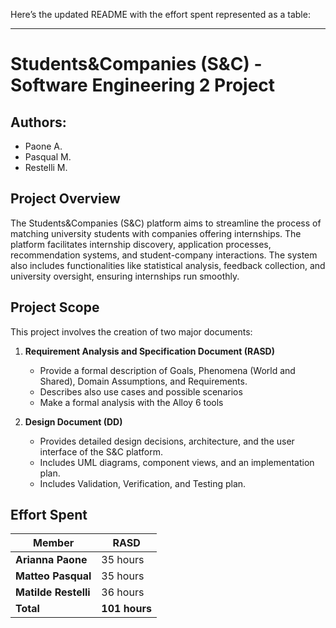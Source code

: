 Here’s the updated README with the effort spent represented as a table:

---

# Students&Companies (S&C) - Software Engineering 2 Project

## Authors:
- Paone A.
- Pasqual M.
- Restelli M.

## Project Overview
The Students&Companies (S&C) platform aims to streamline the process of matching university students with companies offering internships. The platform facilitates internship discovery, application processes, recommendation systems, and student-company interactions. The system also includes functionalities like statistical analysis, feedback collection, and university oversight, ensuring internships run smoothly.

## Project Scope
This project involves the creation of two major documents:
1. **Requirement Analysis and Specification Document (RASD)**
   - Provide a formal description of Goals, Phenomena (World and Shared), Domain Assumptions, and Requirements.
   - Describes also use cases and possible scenarios
   - Make a formal analysis with the Alloy 6 tools
   
2. **Design Document (DD)**  
   - Provides detailed design decisions, architecture, and the user interface of the S&C platform.
   - Includes UML diagrams, component views, and an implementation plan.
   - Includes Validation, Verification, and Testing plan.

## Effort Spent

| Member              | RASD         |
|-------------------   |-------------|
| **Arianna Paone** | 35 hours    |
| **Matteo Pasqual**| 35 hours    |
| **Matilde Restelli**| 36 hours   |
| **Total**         | **101 hours** |




